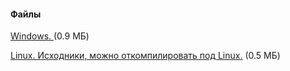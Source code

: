 #### Файлы
[Windows. ](/files/080203_freera++_win32.zip) (0.9 МБ)

[Linux. Исходники, можно откомпилировать под Linux.](/files/080203_freera++_src.tar) (0.5 МБ)

